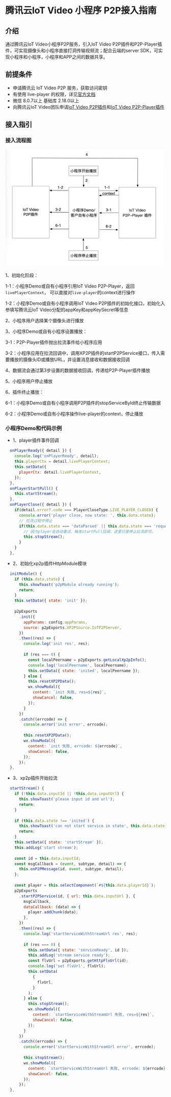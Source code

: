 # 腾讯云IoT Video 小程序 P2P接入指南

## 介绍

通过腾讯云IoT Video小程序P2P服务，引入IoT Video P2P插件和P2P-Player插件，可实现摄像头和小程序直接打洞传输视频流；配合云端的server SDK，可实现小程序和小程序，小程序和APP之间的数据共享。

## 前提条件

- 申请腾讯云 IoT Video P2P 服务，获取访问密钥
- 有使用 live-player 的权限，详见[官方文档](https://developers.weixin.qq.com/miniprogram/dev/component/live-player.html)
- 微信 8.0.7以上 基础库 2.18.0以上
- 向腾讯云IoT Video团队申请[IoT Video P2P插件](https://github.com/tencentyun/iot-video-p2p-doc/blob/master/IoT%20Video%20X-P2P%E6%8F%92%E4%BB%B6%E5%BC%80%E5%8F%91%E6%8C%87%E5%8D%97.md)和[IoT Video P2P-Player插件](https://github.com/tencentyun/iot-video-p2p-doc/blob/master/IoT%20Video%20P2P-Player%E6%8F%92%E4%BB%B6%E5%BC%80%E5%8F%91%E6%8C%87%E5%8D%97.md)

## 接入指引

### 接入流程图

![](https://github.com/tencentyun/iot-video-p2p-doc/blob/master/pic/%E5%B0%8F%E7%A8%8B%E5%BA%8FP2P%E6%9E%B6%E6%9E%84%E5%9B%BE.png)

1、初始化阶段：

  1-1：小程序Demo或自有小程序引用IoT Video P2P-Player，返回`livePlayerContext`， 可以直接对`live-player`的context进行操作

  1-2：小程序Demo或自有小程序调用IoT Video P2P插件的初始化接口，初始化入参填写腾讯云IoT Video分配的appKey和appKeySecret等信息

2、小程序用户选择某个摄像头进行播放

3、小程序Demo或自有小程序设置播放：

  3-1：P2P-Player插件抛出拉流事件给小程序应用
  
  3-2：小程序应用在拉流回调中，调用XP2P插件的startP2PService接口，传入需要播放的摄像头ID或播放URL，并设置消息接收和数据接收回调

4、数据流会通过第3步设置的数据接收回调，传递给P2P-Player插件播放

5、小程序用户停止播放

6、插件终止播放：

  6-1：小程序Demo或自有小程序调用P2P插件的stopServiceById终止传输数据

  6-2：小程序Demo或自有小程序操作live-player的context，停止播放

### 小程序Demo和代码示例


- 1、player插件事件回调

``` javascript
  onPlayerReady({ detail }) {
    console.log('onPlayerReady', detail);
    this.playerCtx = detail.livePlayerContext;
    this.setData({
      playerCtx: detail.livePlayerContext,
    });
  },
  onPlayerStartPull() {
    this.startStream();
  },
  onPlayerClose({ detail }) {
    if(detail.error?.code === PlayerCloseType.LIVE_PLAYER_CLOSED) {
      console.error('player close, now state: ', this.data.state);
      // 拉流过程中停止
      if(this.data.state === 'dataParsed' || this.data.state === 'request') {
        // 因为player会自动重试，触发startPull回调，这里只是停止拉流即可。
        this.stopStream();
      }
    }
  },
```

- 2、初始化xp2p插件HttpModule模块

``` javascript
  initModule() {
    if (this.data.state) {
      this.showToast('p2pModule already running');
      return;
    }
    this.setData({ state: 'init' });

    p2pExports
      .init({
        appParams: config.appParams,
        source: p2pExports.XP2PSource.IoTP2PServer,
      })
      .then((res) => {
        console.log('init res', res);

        if (res === 0) {
          const localPeername = p2pExports.getLocalXp2pInfo();
          console.log('localPeername', localPeername);
          this.setData({ state: 'inited', localPeername });
        } else {
          this.resetXP2PData();
          wx.showModal({
            content: `init 失败, res=${res}`,
            showCancel: false,
          });
        }
      })
      .catch((errcode) => {
        console.error('init error', errcode);

        this.resetXP2PData();
        wx.showModal({
          content: `init 失败, errcode: ${errcode}`,
          showCancel: false,
        });
      });
  },
```

- 3、xp2p插件开始拉流

``` javascript
  startStream() {
    if (!this.data.inputId || !this.data.inputUrl) {
      this.showToast('please input id and url');
      return;
    }

    if (this.data.state !== 'inited') {
      this.showToast('can not start service in state', this.data.state);
      return;
    }
    this.setData({ state: 'startStream' });
    this.addLog('start stream');

    const id = this.data.inputId;
    const msgCallback = (event, subtype, detail) => {
      this.onP2PMessage(id, event, subtype, detail);
    };

    const player = this.selectComponent(`#${this.data.playerId}`);
    p2pExports
      .startP2PService(id, { url: this.data.inputUrl }, {
        msgCallback,
        dataCallback: (data) => {
          player.addChunk(data);
        },
      })
      .then((res) => {
        console.log('startServiceWithStreamUrl res', res);

        if (res === 0) {
          this.setData({ state: 'serviceReady', id });
          this.addLog('stream service ready');
          const flvUrl = p2pExports.getHttpFlvUrl(id);
          console.log('set flvUrl', flvUrl);
          this.setData(
            {
              flvUrl,
            }
          );
        } else {
          this.stopStream();
          wx.showModal({
            content: `startServiceWithStreamUrl 失败, res=${res}`,
            showCancel: false,
          });
        }
      })
      .catch((errcode) => {
        console.error('startServiceWithStreamUrl error', errcode);

        this.stopStream();
        wx.showModal({
          content: `startServiceWithStreamUrl 失败, errcode: ${errcode}`,
          showCancel: false,
        });
      });
  },
```